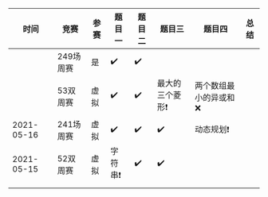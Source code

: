 | 时间       | 竞赛      | 参赛 | 题目一             | 题目二             | 题目三             | 题目四                           | 总结 |
| ---------- | --------- | ---- | ------- | ------------------ | ------------------ | ------------------ | -------------------------------- |
|  | 249场周赛 | 是 | :heavy_check_mark: | :heavy_check_mark: |  |  |  |
|  | 53双周赛 | 虚拟 | :heavy_check_mark: | :heavy_check_mark: | 最大​的​三个​菱形:heavy_exclamation_mark: | 两个数组最小的异或和:x: |  |
| 2021-05-16 | 241场周赛 | 虚拟 |  :heavy_check_mark: | :heavy_check_mark: | :heavy_check_mark: | 动态​规划:heavy_exclamation_mark: |      |
| 2021-05-15 | 52双周赛  | 虚拟 | 字符串:heavy_exclamation_mark: | :heavy_check_mark: | :heavy_check_mark: |  |      |
|  |  |  |  |  |  |  | |

